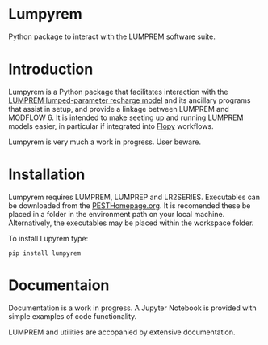 # Lumpyrem
Python package to interact with the LUMPREM software suite.

# Introduction
Lumpyrem is a Python package that facilitates interaction with the [LUMPREM lumped-parameter recharge model](https://s3.amazonaws.com/docs.pesthomepage.org/software/lumprem.zip) and its ancillary programs that assist in setup, and provide a linkage between LUMPREM and MODFLOW 6.
It is intended to make seeting up and running LUMPREM models easier, in particular if integrated into [Flopy](https://github.com/modflowpy/flopy) workflows. 

Lumpyrem is very much a work in progress. User beware.

# Installation
Lumpyrem requires LUMPREM, LUMPREP and LR2SERIES. Executables can be downloaded from the [PESTHomepage.org](https://pesthomepage.org/software-0). It is recomended these be placed in a folder in the environment path on your local machine. Alternatively, the executables may be placed within the workspace folder.

To install Lupyrem type:
   
    pip install lumpyrem
   
   
# Documentaion
Documentation is a work in progress. A Jupyter Notebook is provided with simple examples of code functionality. 

LUMPREM and utilities are accopanied by extensive documentation.


